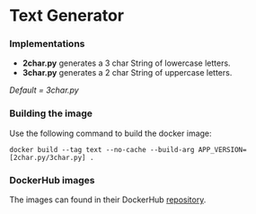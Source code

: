 # Text Generator

### Implementations
* **2char.py** generates a 3 char String of lowercase letters.
* **3char.py** generates a 2 char String of uppercase letters.

_Default = 3char.py_

### Building the image

Use the following command to build the docker image:

`docker build --tag text --no-cache --build-arg APP_VERSION=[2char.py/3char.py] .`

### DockerHub images

The images can found in their DockerHub [repository](https://cloud.docker.com/u/teamdeadweight/repository/docker/teamdeadweight/text_generator).

